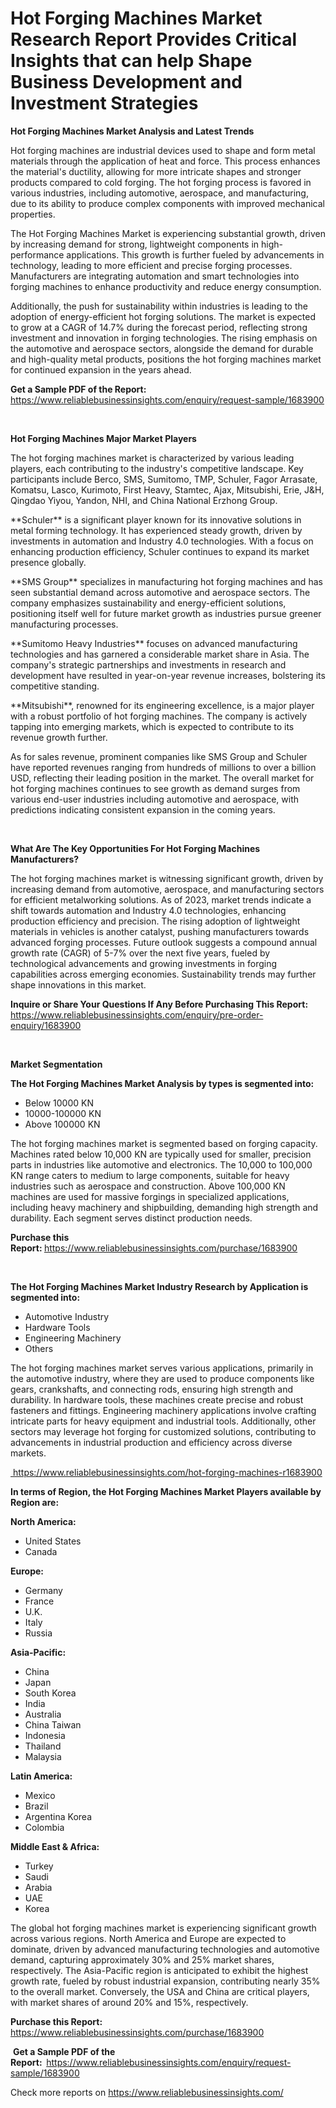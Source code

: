 <p><h1>Hot Forging Machines Market Research Report Provides Critical Insights that can help Shape Business Development and Investment Strategies</h1></p><p><strong>Hot Forging Machines Market Analysis and Latest Trends</strong></p>
<p><p>Hot forging machines are industrial devices used to shape and form metal materials through the application of heat and force. This process enhances the material's ductility, allowing for more intricate shapes and stronger products compared to cold forging. The hot forging process is favored in various industries, including automotive, aerospace, and manufacturing, due to its ability to produce complex components with improved mechanical properties.</p><p>The Hot Forging Machines Market is experiencing substantial growth, driven by increasing demand for strong, lightweight components in high-performance applications. This growth is further fueled by advancements in technology, leading to more efficient and precise forging processes. Manufacturers are integrating automation and smart technologies into forging machines to enhance productivity and reduce energy consumption.</p><p>Additionally, the push for sustainability within industries is leading to the adoption of energy-efficient hot forging solutions. The market is expected to grow at a CAGR of 14.7% during the forecast period, reflecting strong investment and innovation in forging technologies. The rising emphasis on the automotive and aerospace sectors, alongside the demand for durable and high-quality metal products, positions the hot forging machines market for continued expansion in the years ahead.</p></p>
<p><strong>Get a Sample PDF of the Report:&nbsp;</strong> <a href="https://www.reliablebusinessinsights.com/enquiry/request-sample/1683900?utm_campaign=3321&utm_medium=2&utm_source=Github&utm_content=ia&utm_term=11042025&utm_id=hot-forging-machines">https://www.reliablebusinessinsights.com/enquiry/request-sample/1683900</a></p>
<p>&nbsp;</p>
<p><strong>Hot Forging Machines Major Market Players</strong></p>
<p><p>The hot forging machines market is characterized by various leading players, each contributing to the industry's competitive landscape. Key participants include Berco, SMS, Sumitomo, TMP, Schuler, Fagor Arrasate, Komatsu, Lasco, Kurimoto, First Heavy, Stamtec, Ajax, Mitsubishi, Erie, J&H, Qingdao Yiyou, Yandon, NHI, and China National Erzhong Group. </p><p>**Schuler** is a significant player known for its innovative solutions in metal forming technology. It has experienced steady growth, driven by investments in automation and Industry 4.0 technologies. With a focus on enhancing production efficiency, Schuler continues to expand its market presence globally.</p><p>**SMS Group** specializes in manufacturing hot forging machines and has seen substantial demand across automotive and aerospace sectors. The company emphasizes sustainability and energy-efficient solutions, positioning itself well for future market growth as industries pursue greener manufacturing processes.</p><p>**Sumitomo Heavy Industries** focuses on advanced manufacturing technologies and has garnered a considerable market share in Asia. The company's strategic partnerships and investments in research and development have resulted in year-on-year revenue increases, bolstering its competitive standing.</p><p>**Mitsubishi**, renowned for its engineering excellence, is a major player with a robust portfolio of hot forging machines. The company is actively tapping into emerging markets, which is expected to contribute to its revenue growth further.</p><p>As for sales revenue, prominent companies like SMS Group and Schuler have reported revenues ranging from hundreds of millions to over a billion USD, reflecting their leading position in the market. The overall market for hot forging machines continues to see growth as demand surges from various end-user industries including automotive and aerospace, with predictions indicating consistent expansion in the coming years.</p></p>
<p>&nbsp;</p>
<p><strong>What Are The Key Opportunities For Hot Forging Machines Manufacturers?</strong></p>
<p><p>The hot forging machines market is witnessing significant growth, driven by increasing demand from automotive, aerospace, and manufacturing sectors for efficient metalworking solutions. As of 2023, market trends indicate a shift towards automation and Industry 4.0 technologies, enhancing production efficiency and precision. The rising adoption of lightweight materials in vehicles is another catalyst, pushing manufacturers towards advanced forging processes. Future outlook suggests a compound annual growth rate (CAGR) of 5-7% over the next five years, fueled by technological advancements and growing investments in forging capabilities across emerging economies. Sustainability trends may further shape innovations in this market.</p></p>
<p><strong>Inquire or Share Your Questions If Any Before Purchasing This Report:</strong> <a href="https://www.reliablebusinessinsights.com/enquiry/pre-order-enquiry/1683900?utm_campaign=3321&utm_medium=2&utm_source=Github&utm_content=ia&utm_term=11042025&utm_id=hot-forging-machines">https://www.reliablebusinessinsights.com/enquiry/pre-order-enquiry/1683900</a></p>
<p>&nbsp;</p>
<p><strong>Market Segmentation</strong></p>
<p><strong>The Hot Forging Machines Market Analysis by types is segmented into:</strong></p>
<p><ul><li>Below 10000 KN</li><li>10000-100000 KN</li><li>Above 100000 KN</li></ul></p>
<p><p>The hot forging machines market is segmented based on forging capacity. Machines rated below 10,000 KN are typically used for smaller, precision parts in industries like automotive and electronics. The 10,000 to 100,000 KN range caters to medium to large components, suitable for heavy industries such as aerospace and construction. Above 100,000 KN machines are used for massive forgings in specialized applications, including heavy machinery and shipbuilding, demanding high strength and durability. Each segment serves distinct production needs.</p></p>
<p><strong>Purchase this Report:&nbsp;</strong><a href="https://www.reliablebusinessinsights.com/purchase/1683900?utm_campaign=3321&utm_medium=2&utm_source=Github&utm_content=ia&utm_term=11042025&utm_id=hot-forging-machines">https://www.reliablebusinessinsights.com/purchase/1683900</a></p>
<p>&nbsp;</p>
<p><strong>The Hot Forging Machines Market Industry Research by Application is segmented into:</strong></p>
<p><ul><li>Automotive Industry</li><li>Hardware Tools</li><li>Engineering Machinery</li><li>Others</li></ul></p>
<p><p>The hot forging machines market serves various applications, primarily in the automotive industry, where they are used to produce components like gears, crankshafts, and connecting rods, ensuring high strength and durability. In hardware tools, these machines create precise and robust fasteners and fittings. Engineering machinery applications involve crafting intricate parts for heavy equipment and industrial tools. Additionally, other sectors may leverage hot forging for customized solutions, contributing to advancements in industrial production and efficiency across diverse markets.</p></p>
<p><a href="https://www.reliablebusinessinsights.com/hot-forging-machines-r1683900?utm_campaign=3321&utm_medium=2&utm_source=Github&utm_content=ia&utm_term=11042025&utm_id=hot-forging-machines">&nbsp;https://www.reliablebusinessinsights.com/hot-forging-machines-r1683900</a></p>
<p><strong>In terms of Region, the Hot Forging Machines Market Players available by Region are:</strong></p>
<p>
    <p> <strong> North America: </strong>
        <ul>
            <li>United States</li>
            <li>Canada</li>
        </ul>
        </p> 
    <p> <strong> Europe: </strong>
        <ul>
            <li>Germany</li>
            <li>France</li>
            <li>U.K.</li>
            <li>Italy</li>
            <li>Russia</li>
        </ul>
        </p> 
    <p> <strong> Asia-Pacific: </strong>
        <ul>
            <li>China</li>
            <li>Japan</li>
            <li>South Korea</li>
            <li>India</li>
            <li>Australia</li>
            <li>China Taiwan</li>
            <li>Indonesia</li>
            <li>Thailand</li>
            <li>Malaysia</li>
        </ul>
        </p> 
    <p> <strong> Latin America: </strong>
        <ul>
            <li>Mexico</li>
            <li>Brazil</li>
            <li>Argentina Korea</li>
            <li>Colombia</li>
        </ul>
        </p> 
    <p> <strong> Middle East & Africa: </strong>
        <ul>
            <li>Turkey</li>
            <li>Saudi</li>
            <li>Arabia</li>
            <li>UAE</li>
            <li>Korea</li>
        </ul>
    </p>
    </p>
<p><p>The global hot forging machines market is experiencing significant growth across various regions. North America and Europe are expected to dominate, driven by advanced manufacturing technologies and automotive demand, capturing approximately 30% and 25% market shares, respectively. The Asia-Pacific region is anticipated to exhibit the highest growth rate, fueled by robust industrial expansion, contributing nearly 35% to the overall market. Conversely, the USA and China are critical players, with market shares of around 20% and 15%, respectively.</p></p>
<p><strong>Purchase this Report: </strong><a href="https://www.reliablebusinessinsights.com/purchase/1683900?utm_campaign=3321&utm_medium=2&utm_source=Github&utm_content=ia&utm_term=11042025&utm_id=hot-forging-machines">https://www.reliablebusinessinsights.com/purchase/1683900</a></p>
<p>&nbsp;<strong>Get a Sample PDF of the Report:&nbsp;&nbsp;</strong><a href="https://www.reliablebusinessinsights.com/enquiry/request-sample/1683900?utm_campaign=3321&utm_medium=2&utm_source=Github&utm_content=ia&utm_term=11042025&utm_id=hot-forging-machines">https://www.reliablebusinessinsights.com/enquiry/request-sample/1683900</a></p>
<p><strong></strong></p>
<p>Check more reports on <a href="https://www.reliablebusinessinsights.com/?utm_campaign=3321&utm_medium=2&utm_source=Github&utm_content=ia&utm_term=11042025&utm_id=hot-forging-machines">https://www.reliablebusinessinsights.com/</a></p>